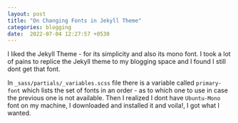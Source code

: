 ```yaml
---
layout: post
title: "On Changing Fonts in Jekyll Theme"
categories: blogging
date:  2022-07-04 12:27:57 +0530
---
```


I liked the Jekyll Theme - for its simplicity and also its mono font. I took a lot of pains to replice the Jekyll theme to my blogging space and I found I still dont get that font.

In `_sass/partials/_variables.scss` file there is a variable called `primary-font` which lists the set of fonts in an order - as to which one to use in case the previous one is not available. Then I realized I dont have `Ubuntu-Mono` font on my machine, I downloaded and installed it and voila!, I got what I wanted.
